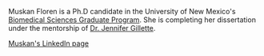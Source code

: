 Muskan Floren is a Ph.D candidate in the University of New Mexico's [Biomedical Sciences Graduate Program](https://hsc.unm.edu/research/brep/graduate/bsgp/index.html). She is completing her dissertation under the mentorship of [Dr. Jennifer Gillette](https://pathology.unm.edu/research/faculty-laboratories/the-gillette-laboratory/index.html).

[Muskan's LinkedIn page](http://www.linkedin.com/in/muskanfloren)
